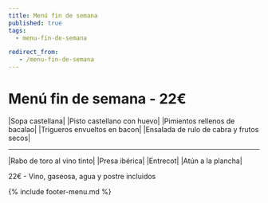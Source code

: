 ```yaml
---
title: Menú fin de semana
published: true
tags:
  - menu-fin-de-semana

redirect_from:
   - /menu-fin-de-semana
---
```


# Menú fin de semana - 22€

|Sopa castellana|
|Pisto castellano con huevo|
|Pimientos rellenos de bacalao|
|Trigueros envueltos en bacon|
|Ensalada de rulo de cabra y frutos secos|

------

|Rabo de toro al vino tinto|
|Presa ibérica|
|Entrecot|
|Atún a la plancha|


22€ - Vino, gaseosa, agua y postre incluidos

{% include footer-menu.md %}
